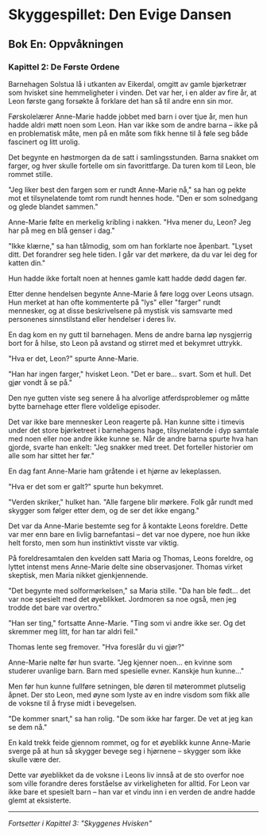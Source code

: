 # Skyggespillet: Den Evige Dansen
## Bok En: Oppvåkningen

### Kapittel 2: De Første Ordene

Barnehagen Solstua lå i utkanten av Eikerdal, omgitt av gamle bjørketrær som hvisket sine hemmeligheter i vinden. Det var her, i en alder av fire år, at Leon første gang forsøkte å forklare det han så til andre enn sin mor.

Førskolelærer Anne-Marie hadde jobbet med barn i over tjue år, men hun hadde aldri møtt noen som Leon. Han var ikke som de andre barna – ikke på en problematisk måte, men på en måte som fikk henne til å føle seg både fascinert og litt urolig.

Det begynte en høstmorgen da de satt i samlingsstunden. Barna snakket om farger, og hver skulle fortelle om sin favorittfarge. Da turen kom til Leon, ble rommet stille.

"Jeg liker best den fargen som er rundt Anne-Marie nå," sa han og pekte mot et tilsynelatende tomt rom rundt hennes hode. "Den er som solnedgang og glede blandet sammen."

Anne-Marie følte en merkelig kribling i nakken. "Hva mener du, Leon? Jeg har på meg en blå genser i dag."

"Ikke klærne," sa han tålmodig, som om han forklarte noe åpenbart. "Lyset ditt. Det forandrer seg hele tiden. I går var det mørkere, da du var lei deg for katten din."

Hun hadde ikke fortalt noen at hennes gamle katt hadde dødd dagen før.

Etter denne hendelsen begynte Anne-Marie å føre logg over Leons utsagn. Hun merket at han ofte kommenterte på "lys" eller "farger" rundt mennesker, og at disse beskrivelsene på mystisk vis samsvarte med personenes sinnstilstand eller hendelser i deres liv.

En dag kom en ny gutt til barnehagen. Mens de andre barna løp nysgjerrig bort for å hilse, sto Leon på avstand og stirret med et bekymret uttrykk.

"Hva er det, Leon?" spurte Anne-Marie.

"Han har ingen farger," hvisket Leon. "Det er bare... svart. Som et hull. Det gjør vondt å se på."

Den nye gutten viste seg senere å ha alvorlige atferdsproblemer og måtte bytte barnehage etter flere voldelige episoder.

Det var ikke bare mennesker Leon reagerte på. Han kunne sitte i timevis under det store bjørketreet i barnehagens hage, tilsynelatende i dyp samtale med noen eller noe andre ikke kunne se. Når de andre barna spurte hva han gjorde, svarte han enkelt: "Jeg snakker med treet. Det forteller historier om alle som har sittet her før."

En dag fant Anne-Marie ham gråtende i et hjørne av lekeplassen.

"Hva er det som er galt?" spurte hun bekymret.

"Verden skriker," hulket han. "Alle fargene blir mørkere. Folk går rundt med skygger som følger etter dem, og de ser det ikke engang."

Det var da Anne-Marie bestemte seg for å kontakte Leons foreldre. Dette var mer enn bare en livlig barnefantasi – det var noe dypere, noe hun ikke helt forsto, men som hun instinktivt visste var viktig.

På foreldresamtalen den kvelden satt Maria og Thomas, Leons foreldre, og lyttet intenst mens Anne-Marie delte sine observasjoner. Thomas virket skeptisk, men Maria nikket gjenkjennende.

"Det begynte med solformørkelsen," sa Maria stille. "Da han ble født... det var noe spesielt med det øyeblikket. Jordmoren sa noe også, men jeg trodde det bare var overtro."

"Han ser ting," fortsatte Anne-Marie. "Ting som vi andre ikke ser. Og det skremmer meg litt, for han tar aldri feil."

Thomas lente seg fremover. "Hva foreslår du vi gjør?"

Anne-Marie nølte før hun svarte. "Jeg kjenner noen... en kvinne som studerer uvanlige barn. Barn med spesielle evner. Kanskje hun kunne..."

Men før hun kunne fullføre setningen, ble døren til møterommet plutselig åpnet. Der sto Leon, med øyne som lyste av en indre visdom som fikk alle de voksne til å fryse midt i bevegelsen.

"De kommer snart," sa han rolig. "De som ikke har farger. De vet at jeg kan se dem nå."

En kald trekk feide gjennom rommet, og for et øyeblikk kunne Anne-Marie sverge på at hun så skygger bevege seg i hjørnene – skygger som ikke skulle være der.

Dette var øyeblikket da de voksne i Leons liv innså at de sto overfor noe som ville forandre deres forståelse av virkeligheten for alltid. For Leon var ikke bare et spesielt barn – han var et vindu inn i en verden de andre hadde glemt at eksisterte.

---

*Fortsetter i Kapittel 3: "Skyggenes Hvisken"*
